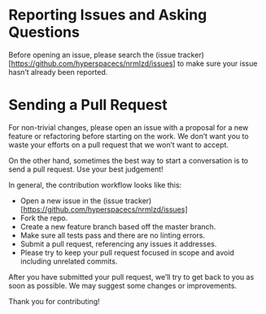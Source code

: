 # Reporting Issues and Asking Questions

Before opening an issue, please search the (issue tracker)[https://github.com/hyperspacecs/nrmlzd/issues] to make sure your issue hasn’t already been reported.




# Sending a Pull Request

For non-trivial changes, please open an issue with a proposal for a new feature or refactoring before starting on the work. We don’t want you to waste your efforts on a pull request that we won’t want to accept.

On the other hand, sometimes the best way to start a conversation is to send a pull request. Use your best judgement!

In general, the contribution workflow looks like this:

- Open a new issue in the (issue tracker)[https://github.com/hyperspacecs/nrmlzd/issues]
- Fork the repo.
- Create a new feature branch based off the master branch.
- Make sure all tests pass and there are no linting errors.
- Submit a pull request, referencing any issues it addresses.
- Please try to keep your pull request focused in scope and avoid including unrelated commits.

After you have submitted your pull request, we’ll try to get back to you as soon as possible. We may suggest some changes or improvements.

Thank you for contributing!



